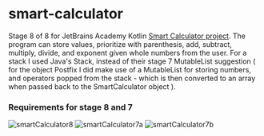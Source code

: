 # smart-calculator
Stage 8 of 8 for JetBrains Academy Kotlin [Smart Calculator project](https://hyperskill.org/projects/88/stages/493/implement). 
The program can store values, prioritize with parenthesis, add, subtract, multiply, divide, and exponent given whole numbers from the user. For a stack I used Java's Stack, instead of their stage 7 MutableList suggestion ( for the object Postfix I did make use of a MutableList for storing numbers, and operators popped from the stack - which is then converted to an array when passed back to the SmartCalculator object ).
### Requirements for stage 8 and 7
![smartCalculator8](https://user-images.githubusercontent.com/64429863/86519747-e68adf80-be0b-11ea-8371-b2ffef92fc23.jpg)
![smartCalculator7a](https://user-images.githubusercontent.com/64429863/86500317-3f03a380-bd5e-11ea-8573-de1f4877b662.jpg)
![smartCalculator7b](https://user-images.githubusercontent.com/64429863/86500346-5d699f00-bd5e-11ea-8003-2e4091892e07.jpg)
